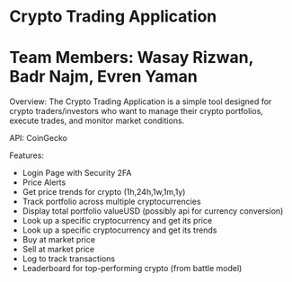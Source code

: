 # Crypto Trading Application
# Team Members: Wasay Rizwan, Badr Najm, Evren Yaman

Overview: The Crypto Trading Application is a simple tool designed for crypto traders/investors who want to manage their crypto portfolios, execute trades, and monitor market conditions. 

API: CoinGecko

Features:

- Login Page with Security 2FA
- Price Alerts
- Get price trends for crypto  (1h,24h,1w,1m,1y)
- Track portfolio across multiple cryptocurrencies 
- Display total portfolio valueUSD  (possibly api for currency conversion)
- Look up a specific cryptocurrency and get its price
- Look up a specific cryptocurrency and get its trends
- Buy at market price
- Sell at market price
- Log to track transactions
- Leaderboard for top-performing crypto (from battle model)
